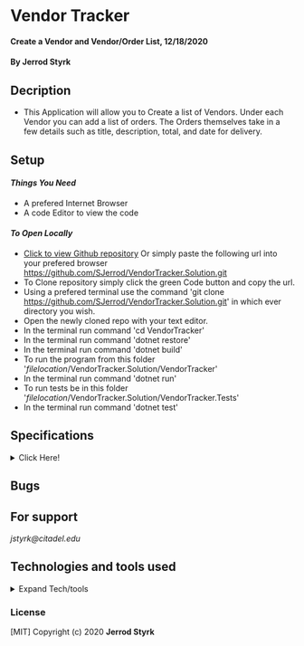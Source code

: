 # **Vendor Tracker**

#### Create a Vendor and Vendor/Order List, 12/18/2020

#### **By Jerrod Styrk**

## Decription
- This Application will allow you to Create a list of Vendors. Under each Vendor you can add a list of orders. The Orders themselves take in a few details such as title, description, total, and date for delivery.

## Setup

 #### _Things You Need_
 * A prefered Internet Browser
 * A code Editor to view the code 

 #### _To Open Locally_

- [Click to view Github repository](https://github.com/SJerrod/VendorTracker.Solution.git) Or simply paste the following url into your prefered browser https://github.com/SJerrod/VendorTracker.Solution.git
- To Clone repository simply click the green Code button and copy the url.
- Using a prefered terminal use the command 'git clone https://github.com/SJerrod/VendorTracker.Solution.git' in which ever directory you wish.
- Open the newly cloned repo with your text editor.
- In the terminal run command 'cd VendorTracker'
- In the terminal run command 'dotnet restore'
- In the terminal run command 'dotnet build'
- To run the program from this folder '*filelocation*/VendorTracker.Solution/VendorTracker'
- In the terminal run command 'dotnet run'
- To run tests be in this folder '*filelocation*/VendorTracker.Solution/VendorTracker.Tests'
- In the terminal run command 'dotnet test'

## Specifications

<details>
<summary>Click Here!</summary>

| specification | input | output |
| :------------ | :---- | :----- |
| Spash page prompts User to View Vendors | Click View Vendors | Navigates to New Vendor Form |
| Prompts User to Create Vendor if none are present | vendorName-"Susies Cafe", vendorDescription-"Local Cafe" | Susies Cafe, Local Cafe |
| User can navigate through Vendors | Click Vendor | Shows The Vendors Order List |
| User can Add Orders | Click Add Order | Navigates to New Order Form |
| User can view Order details by clicking Order in Order list | Click Order | Navigate to Order Detail page |


</details>

## Bugs

## For support

_jstyrk@citadel.edu_

## Technologies and tools used

<details>
  <summary>Expand Tech/tools</summary>

- Visual Studio Code
- C#
- markdown
- ASP.NET
- Razor
- .Net Core
- .Net Script REPL


</details>

### License

[MIT] Copyright (c) 2020 **Jerrod Styrk**
